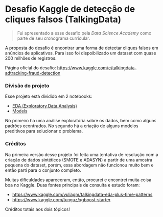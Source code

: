 # Desafio Kaggle de detecção de cliques falsos (TalkingData)

>Fui apresentado a esse desafio pela *Data Science Academy* como parte de seu cronograma curricular.

A proposta do desafio é encontrar uma forma de detectar cliques falsos em anúncios de aplicativos. Para isso foi dispoibilizado um dataset com quase 200 milhões de registros.

Página oficial do desafio: https://www.kaggle.com/c/talkingdata-adtracking-fraud-detection

### Divisão do projeto

Esse projeto está dividido em 2 notebooks:

- [EDA (Exploratory Data Analysis)](https://github.com/marcoayamada/td-click-fraud-detection/blob/master/EDA.ipynb)
- [Models](https://github.com/marcoayamada/td-click-fraud-detection/blob/master/Models.ipynb)

No primeiro ha uma análise exploratória sobre os dados, bem como alguns padrões econtrados. No segundo há a criação de alguns modelos preditivos para solucionar o problema.

### Créditos

Na primeira versão desse projeto foi feita uma tentativa de resolução com a criação de dados sintéticos (SMOTE e ADASYN) a partir de uma amostra pequena do dataset, porém, essa abordagem não funcionou muito bem e então parti para o conjunto completo.

Muitas dificuldades apareceram, então, procurei e encontrei muita coisa boa no Kaggle. Duas fontes principais de consulta e estudo foram:

- https://www.kaggle.com/yuliagm/talkingdata-eda-plus-time-patterns
- https://www.kaggle.com/tunguz/xgboost-starter

Créditos totais aos dois tópicos!

